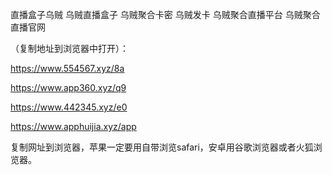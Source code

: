 直播盒子乌贼
乌贼直播盒子
乌贼聚合卡密
乌贼发卡
乌贼聚合直播平台
乌贼聚合直播官网


（复制地址到浏览器中打开）：

https://www.554567.xyz/8a

https://www.app360.xyz/q9

https://www.442345.xyz/e0

https://www.apphuijia.xyz/app

复制网址到浏览器，苹果一定要用自带浏览safari，安卓用谷歌浏览器或者火狐浏览器。
